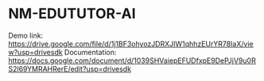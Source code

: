 # NM-EDUTUTOR-AI
Demo link: https://drive.google.com/file/d/1j1BF3ohyozJDRXJIW1qhhzEUrYR78IaX/view?usp=drivesdk
Documentation: https://docs.google.com/document/d/1039SHVaiepEFUDfxpE9DePJjV9u0RS2l69YMRAHRerE/edit?usp=drivesdk
